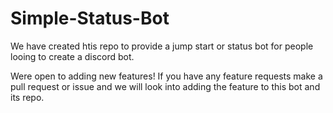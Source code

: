 # Simple-Status-Bot
We have created htis repo to provide a jump start or status bot for people looing to create a discord bot. 

Were open to adding new features!
  If you have any feature requests make a pull request or issue and we will look into adding the feature to this bot and its repo. 
